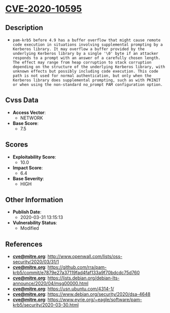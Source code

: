 
# [CVE-2020-10595](http://www.openwall.com/lists/oss-security/2020/03/31/1)

## Description

- `pam-krb5 before 4.9 has a buffer overflow that might cause remote code execution in situations involving supplemental prompting by a Kerberos library. It may overflow a buffer provided by the underlying Kerberos library by a single '\0' byte if an attacker responds to a prompt with an answer of a carefully chosen length. The effect may range from heap corruption to stack corruption depending on the structure of the underlying Kerberos library, with unknown effects but possibly including code execution. This code path is not used for normal authentication, but only when the Kerberos library does supplemental prompting, such as with PKINIT or when using the non-standard no_prompt PAM configuration option.`

## Cvss Data

- **Access Vector**:
  - NETWORK
- **Base Score**:
  - 7.5

## Scores

- **Exploitability Score**:
  - 10.0
- **Impact Score**:
  - 6.4
- **Base Severity**:
  - HIGH

## Other Information

- **Publish Date**:
  - 2020-03-31 13:15:13
- **Vulnerability Status**:
  - Modified

## References

- **cve@mitre.org**: http://www.openwall.com/lists/oss-security/2020/03/31/1
- **cve@mitre.org**: https://github.com/rra/pam-krb5/commit/e7879e27a37119fad4faf133a9f70bdcdc75d760
- **cve@mitre.org**: https://lists.debian.org/debian-lts-announce/2020/04/msg00000.html
- **cve@mitre.org**: https://usn.ubuntu.com/4314-1/
- **cve@mitre.org**: https://www.debian.org/security/2020/dsa-4648
- **cve@mitre.org**: https://www.eyrie.org/~eagle/software/pam-krb5/security/2020-03-30.html
